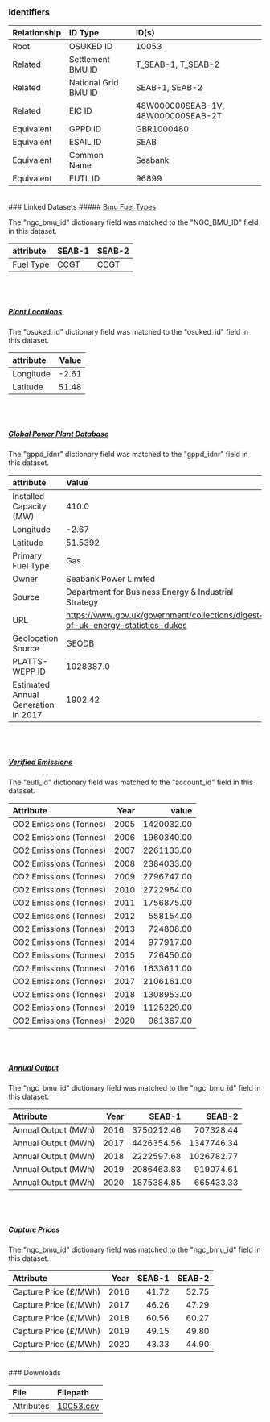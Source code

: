 ### Identifiers

| Relationship   | ID Type              | ID(s)                              |
|:---------------|:---------------------|:-----------------------------------|
| Root           | OSUKED ID            | 10053                              |
| Related        | Settlement BMU ID    | T_SEAB-1, T_SEAB-2                 |
| Related        | National Grid BMU ID | SEAB-1, SEAB-2                     |
| Related        | EIC ID               | 48W000000SEAB-1V, 48W000000SEAB-2T |
| Equivalent     | GPPD ID              | GBR1000480                         |
| Equivalent     | ESAIL ID             | SEAB                               |
| Equivalent     | Common Name          | Seabank                            |
| Equivalent     | EUTL ID              | 96899                              |

<br>
### Linked Datasets
##### <a href="https://raw.githubusercontent.com/OSUKED/Dictionary-Datasets/main/datasets/bmu-fuel-types/datapackage.json">Bmu Fuel Types</a>



The "ngc_bmu_id" dictionary field was matched to the "NGC_BMU_ID" field in this dataset.

| attribute   | SEAB-1   | SEAB-2   |
|:------------|:---------|:---------|
| Fuel Type   | CCGT     | CCGT     |

<br><br>
##### <a href="https://raw.githubusercontent.com/OSUKED/Dictionary-Datasets/main/datasets/plant-locations/datapackage.json">Plant Locations</a>



The "osuked_id" dictionary field was matched to the "osuked_id" field in this dataset.

| attribute   |   Value |
|:------------|--------:|
| Longitude   |   -2.61 |
| Latitude    |   51.48 |

<br><br>
##### <a href="https://raw.githubusercontent.com/OSUKED/Dictionary-Datasets/main/datasets/global-power-plant-database/datapackage.json">Global Power Plant Database</a>



The "gppd_idnr" dictionary field was matched to the "gppd_idnr" field in this dataset.

| attribute                           | Value                                                                          |
|:------------------------------------|:-------------------------------------------------------------------------------|
| Installed Capacity (MW)             | 410.0                                                                          |
| Longitude                           | -2.67                                                                          |
| Latitude                            | 51.5392                                                                        |
| Primary Fuel Type                   | Gas                                                                            |
| Owner                               | Seabank Power Limited                                                          |
| Source                              | Department for Business Energy & Industrial Strategy                           |
| URL                                 | https://www.gov.uk/government/collections/digest-of-uk-energy-statistics-dukes |
| Geolocation Source                  | GEODB                                                                          |
| PLATTS-WEPP ID                      | 1028387.0                                                                      |
| Estimated Annual Generation in 2017 | 1902.42                                                                        |

<br><br>
##### <a href="https://raw.githubusercontent.com/OSUKED/Dictionary-Datasets/main/datasets/verified-emissions/datapackage.json">Verified Emissions</a>



The "eutl_id" dictionary field was matched to the "account_id" field in this dataset.

| Attribute              |   Year |      value |
|:-----------------------|-------:|-----------:|
| CO2 Emissions (Tonnes) |   2005 | 1420032.00 |
| CO2 Emissions (Tonnes) |   2006 | 1960340.00 |
| CO2 Emissions (Tonnes) |   2007 | 2261133.00 |
| CO2 Emissions (Tonnes) |   2008 | 2384033.00 |
| CO2 Emissions (Tonnes) |   2009 | 2796747.00 |
| CO2 Emissions (Tonnes) |   2010 | 2722964.00 |
| CO2 Emissions (Tonnes) |   2011 | 1756875.00 |
| CO2 Emissions (Tonnes) |   2012 |  558154.00 |
| CO2 Emissions (Tonnes) |   2013 |  724808.00 |
| CO2 Emissions (Tonnes) |   2014 |  977917.00 |
| CO2 Emissions (Tonnes) |   2015 |  726450.00 |
| CO2 Emissions (Tonnes) |   2016 | 1633611.00 |
| CO2 Emissions (Tonnes) |   2017 | 2106161.00 |
| CO2 Emissions (Tonnes) |   2018 | 1308953.00 |
| CO2 Emissions (Tonnes) |   2019 | 1125229.00 |
| CO2 Emissions (Tonnes) |   2020 |  961367.00 |

<br><br>
##### <a href="https://raw.githubusercontent.com/OSUKED/Dictionary-Datasets/main/datasets/annual-output/datapackage.json">Annual Output</a>



The "ngc_bmu_id" dictionary field was matched to the "ngc_bmu_id" field in this dataset.

| Attribute           |   Year |     SEAB-1 |     SEAB-2 |
|:--------------------|-------:|-----------:|-----------:|
| Annual Output (MWh) |   2016 | 3750212.46 |  707328.44 |
| Annual Output (MWh) |   2017 | 4426354.56 | 1347746.34 |
| Annual Output (MWh) |   2018 | 2222597.68 | 1026782.77 |
| Annual Output (MWh) |   2019 | 2086463.83 |  919074.61 |
| Annual Output (MWh) |   2020 | 1875384.85 |  665433.33 |

<br><br>
##### <a href="https://raw.githubusercontent.com/OSUKED/Dictionary-Datasets/main/datasets/capture-prices/datapackage.json">Capture Prices</a>



The "ngc_bmu_id" dictionary field was matched to the "ngc_bmu_id" field in this dataset.

| Attribute             |   Year |   SEAB-1 |   SEAB-2 |
|:----------------------|-------:|---------:|---------:|
| Capture Price (£/MWh) |   2016 |    41.72 |    52.75 |
| Capture Price (£/MWh) |   2017 |    46.26 |    47.29 |
| Capture Price (£/MWh) |   2018 |    60.56 |    60.27 |
| Capture Price (£/MWh) |   2019 |    49.15 |    49.80 |
| Capture Price (£/MWh) |   2020 |    43.33 |    44.90 |


<br>
### Downloads


| File       | Filepath                                                                              |
|:-----------|:--------------------------------------------------------------------------------------|
| Attributes | [10053.csv](https://osuked.github.io/Power-Station-Dictionary/object_attrs/10053.csv) |
